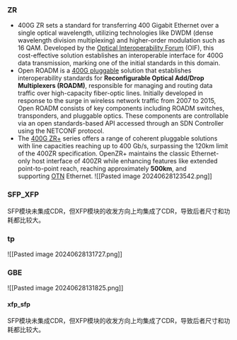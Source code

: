 
### ZR

- 400G ZR sets a standard for transferring 400 Gigabit Ethernet over a single optical wavelength, utilizing technologies like DWDM (dense wavelength division multiplexing) and higher-order modulation such as 16 QAM. Developed by the [Optical Interoperability Forum](https://www.oiforum.com/) (OIF), this cost-effective solution establishes an interoperable interface for 400G data transmission, marking one of the initial standards in this domain.
- Open ROADM is a [400G pluggable](https://www.fs.com/products/147091.html?c_site=community&c_ctype=knowledge&c_from=wordlink&c_cat=BMCS220004-400G-Wiki&c_rel=29491) solution that establishes interoperability standards for **Reconfigurable Optical Add/Drop Multiplexers (ROADM)**, responsible for managing and routing data traffic over high-capacity fiber-optic lines. Initially developed in response to the surge in wireless network traffic from 2007 to 2015, Open ROADM consists of key components including ROADM switches, transponders, and pluggable optics. These components are controllable via an open standards-based API accessed through an SDN Controller using the NETCONF protocol.
- The [400G ZR+](https://www.fs.com/products/193096.html?c_site=community&c_ctype=knowledge&c_from=wordlink&c_cat=BMCS220004-400G-Wiki&c_rel=29491) series offers a range of coherent pluggable solutions with line capacities reaching up to 400 Gb/s, surpassing the 120km limit of the 400ZR specification. OpenZR+ maintains the classic Ethernet-only host interface of 400ZR while enhancing features like extended point-to-point reach, reaching approximately **500km**, and supporting [OTN](https://community.fs.com/article/what-is-otn-optical-transport-network.html) Ethernet.
![[Pasted image 20240628123542.png]]


### SFP_XFP

SFP模块未集成CDR，但XFP模块的收发方向上均集成了CDR，导致后者尺寸和功耗都比较大。


### tp

![[Pasted image 20240628131727.png]]


### GBE
![[Pasted image 20240628131825.png]]



#### xfp_sfp

SFP模块未集成CDR，但XFP模块的收发方向上均集成了CDR，导致后者尺寸和功耗都比较大。



